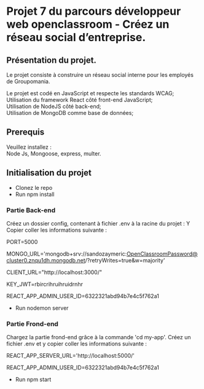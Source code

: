 # Projet 7 du parcours développeur web openclassroom - Créez un réseau social d’entreprise.

## Présentation du projet. 
Le projet consiste à construire un réseau social interne pour les employés de Groupomania.

Le projet est codé en JavaScript et respecte les standards WCAG;  
Utilisation du framework React côté front-end JavaScript;  
Utilisation de NodeJS côté back-end;  
Utilisation de MongoDB comme base de données;  

## Prerequis
Veuillez installez :   
Node Js, Mongoose, express, multer.  

## Initialisation du projet

- Clonez le repo
- Run npm install


### Partie Back-end
Créez un dossier config, contenant à fichier .env à la racine du projet : 
Y Copier coller les informations suivante : 

PORT=5000

MONGO_URL='mongodb+srv://sandozaymeric:OpenClassroomPassword@cluster0.znqu1dh.mongodb.net/?retryWrites=true&w=majority'

CLIENT_URL="http://localhost:3000/"

KEY_JWT=rbircrihruihruidrnhr

REACT_APP_ADMIN_USER_ID=6322321abd94b7e4c5f762a1


- Run nodemon server 

### Partie Frond-end
Chargez la partie frond-end grâce à la commande 'cd my-app'. 
Créez un fichier .env et y copier coller les informations suivante :

REACT_APP_SERVER_URL='http://localhost:5000/'

REACT_APP_ADMIN_USER_ID=6322321abd94b7e4c5f762a1

- Run npm start 






